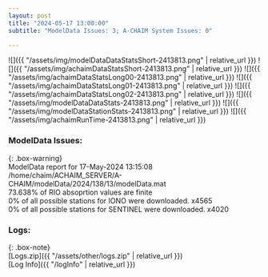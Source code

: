 ```yaml
---
layout: post
title: "2024-05-17 13:00:00"
subtitle: "ModelData Issues: 3; A-CHAIM System Issues: 0"

---
```


![]({{ "/assets/img/modelDataDataStatsShort-2413813.png" | relative_url }})
![]({{ "/assets/img/achaimDataStatsShort-2413813.png" | relative_url }})
![]({{ "/assets/img/achaimDataStatsLong00-2413813.png" | relative_url }})
![]({{ "/assets/img/achaimDataStatsLong01-2413813.png" | relative_url }})
![]({{ "/assets/img/achaimDataStatsLong02-2413813.png" | relative_url }})
![]({{ "/assets/img/modelDataDataStats-2413813.png" | relative_url }})
![]({{ "/assets/img/modelDataStationStats-2413813.png" | relative_url }})
![]({{ "/assets/img/achaimRunTime-2413813.png" | relative_url }})


### ModelData Issues:  
  
{: .box-warning}  
 ModelData report for 17-May-2024 13:15:08   
 /home/chaim/ACHAIM_SERVER/A-CHAIM/modelData/2024/138/13/modelData.mat   
 73.638% of RIO absoprtion values are finite   
 0% of all possible stations for IONO were downloaded. x4565   
 0% of all possible stations for SENTINEL were downloaded. x4020   
  


### Logs:  
  
{: .box-note}  
[Logs.zip]({{ "/assets/other/logs.zip" | relative_url }})  
[Log Info]({{ "/logInfo" | relative_url }})  
